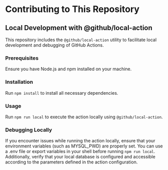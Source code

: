 # Contributing to This Repository

## Local Development with @github/local-action

This repository includes the `@github/local-action` utility to facilitate local development and debugging of GitHub Actions.

### Prerequisites

Ensure you have Node.js and npm installed on your machine.

### Installation

Run `npm install` to install all necessary dependencies.

### Usage

Run `npm run local` to execute the action locally using `@github/local-action`.

### Debugging Locally

If you encounter issues while running the action locally, ensure that your environment variables (such as MYSQL_PWD) are properly set. You can use a .env file or export variables in your shell before running `npm run local`. Additionally, verify that your local database is configured and accessible according to the parameters defined in the action configuration.

